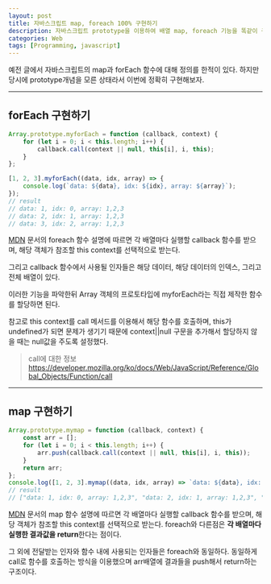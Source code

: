 ```yaml
---
layout: post
title: 자바스크립트 map, foreach 100% 구현하기
description: 자바스크립트 prototype을 이용하여 배열 map, foreach 기능을 똑같이 구현해보고 해당 기능을 지원하지 않는 브라우저에 대처해보자.
categories: Web
tags: [Programming, javascript]
---
```


예전 글에서 자바스크립트의 map과 forEach 함수에 대해 정의를 한적이 있다. 하지만 당시에 prototype개념을 모른 상태라서 이번에 정확히 구현해보자.

---

## forEach 구현하기

```js
Array.prototype.myforEach = function (callback, context) {
	for (let i = 0; i < this.length; i++) {
		callback.call(context || null, this[i], i, this);
	}
};

[1, 2, 3].myforEach((data, idx, array) => {
	console.log(`data: ${data}, idx: ${idx}, array: ${array}`);
});
// result
// data: 1, idx: 0, array: 1,2,3
// data: 2, idx: 1, array: 1,2,3
// data: 3, idx: 2, array: 1,2,3
```

[MDN](https://developer.mozilla.org/ko/docs/Web/JavaScript/Reference/Global_Objects/Array/forEach) 문서의 foreach 함수 설명에 따르면 각 배열마다 실행할 callback 함수를 받으며, 해당 객체가 참조할 this context를 선택적으로 받는다.

그리고 callback 함수에서 사용될 인자들은 해당 데이터, 해당 데이터의 인덱스, 그리고 전체 배열이 있다.

이러한 기능을 파악한뒤 Array 객체의 프로토타입에 myforEach라는 직접 제작한 함수를 할당하면 된다.

참고로 this context를 call 메서드를 이용해서 해당 함수를 호출하며, this가 undefined가 되면 문제가 생기기 때문에 context||null 구문을 추가해서 할당하지 않을 때는 null값을 주도록 설정했다.

> call에 대한 정보 <https://developer.mozilla.org/ko/docs/Web/JavaScript/Reference/Global_Objects/Function/call>

---

## map 구현하기

```js
Array.prototype.mymap = function (callback, context) {
	const arr = [];
	for (let i = 0; i < this.length; i++) {
		arr.push(callback.call(context || null, this[i], i, this));
	}
	return arr;
};
console.log([1, 2, 3].mymap((data, idx, array) => `data: ${data}, idx: ${idx}, array: ${array}`));
// result
// ["data: 1, idx: 0, array: 1,2,3", "data: 2, idx: 1, array: 1,2,3", "data: 3, idx: 2, array: 1,2,3"]
```

[MDN](https://developer.mozilla.org/ko/docs/Web/JavaScript/Reference/Global_Objects/Array/map) 문서의 map 함수 설명에 따르면 각 배열마다 실행할 callback 함수를 받으며, 해당 객체가 참조할 this context를 선택적으로 받는다. foreach와 다른점은 **각 배열마다 실행한 결과값을 return**한다는 점이다.

그 외에 전달받는 인자와 함수 내에 사용되는 인자들은 foreach와 동일하다. 동일하게 call로 함수를 호출하는 방식을 이용했으며 arr배열에 결과들을 push해서 return하는 구조이다.
